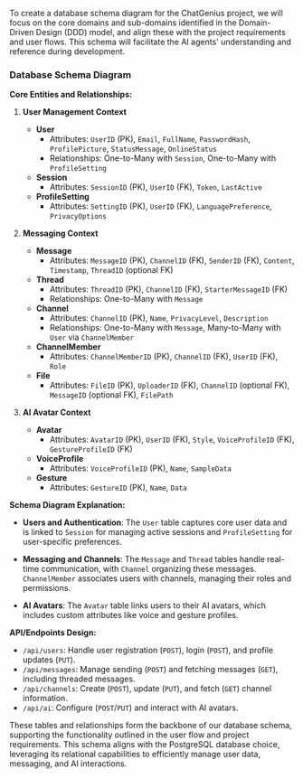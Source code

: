 To create a database schema diagram for the ChatGenius project, we will focus on the core domains and sub-domains identified in the Domain-Driven Design (DDD) model, and align these with the project requirements and user flows. This schema will facilitate the AI agents' understanding and reference during development.

### Database Schema Diagram

**Core Entities and Relationships:**

1. **User Management Context**
   - **User**
     - Attributes: `UserID` (PK), `Email`, `FullName`, `PasswordHash`, `ProfilePicture`, `StatusMessage`, `OnlineStatus`
     - Relationships: One-to-Many with `Session`, One-to-Many with `ProfileSetting`
   - **Session**
     - Attributes: `SessionID` (PK), `UserID` (FK), `Token`, `LastActive`
   - **ProfileSetting**
     - Attributes: `SettingID` (PK), `UserID` (FK), `LanguagePreference`, `PrivacyOptions`

2. **Messaging Context**
   - **Message**
     - Attributes: `MessageID` (PK), `ChannelID` (FK), `SenderID` (FK), `Content`, `Timestamp`, `ThreadID` (optional FK)
   - **Thread**
     - Attributes: `ThreadID` (PK), `ChannelID` (FK), `StarterMessageID` (FK)
     - Relationships: One-to-Many with `Message`
   - **Channel**
     - Attributes: `ChannelID` (PK), `Name`, `PrivacyLevel`, `Description`
     - Relationships: One-to-Many with `Message`, Many-to-Many with `User` via `ChannelMember`
   - **ChannelMember**
     - Attributes: `ChannelMemberID` (PK), `ChannelID` (FK), `UserID` (FK), `Role`
   - **File**
     - Attributes: `FileID` (PK), `UploaderID` (FK), `ChannelID` (optional FK), `MessageID` (optional FK), `FilePath`

3. **AI Avatar Context**
   - **Avatar**
     - Attributes: `AvatarID` (PK), `UserID` (FK), `Style`, `VoiceProfileID` (FK), `GestureProfileID` (FK)
   - **VoiceProfile**
     - Attributes: `VoiceProfileID` (PK), `Name`, `SampleData`
   - **Gesture**
     - Attributes: `GestureID` (PK), `Name`, `Data`

**Schema Diagram Explanation:**

- **Users and Authentication**: The `User` table captures core user data and is linked to `Session` for managing active sessions and `ProfileSetting` for user-specific preferences.

- **Messaging and Channels**: The `Message` and `Thread` tables handle real-time communication, with `Channel` organizing these messages. `ChannelMember` associates users with channels, managing their roles and permissions.

- **AI Avatars**: The `Avatar` table links users to their AI avatars, which includes custom attributes like voice and gesture profiles.

**API/Endpoints Design:**

- `/api/users`: Handle user registration (`POST`), login (`POST`), and profile updates (`PUT`).
- `/api/messages`: Manage sending (`POST`) and fetching messages (`GET`), including threaded messages.
- `/api/channels`: Create (`POST`), update (`PUT`), and fetch (`GET`) channel information.
- `/api/ai`: Configure (`POST`/`PUT`) and interact with AI avatars.

These tables and relationships form the backbone of our database schema, supporting the functionality outlined in the user flow and project requirements. This schema aligns with the PostgreSQL database choice, leveraging its relational capabilities to efficiently manage user data, messaging, and AI interactions.